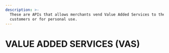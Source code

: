 ```yaml
---
description: >-
  These are APIs that allows merchants vend Value Added Services to the
  customers or for personal use.
---
```


# VALUE ADDED SERVICES (VAS)

